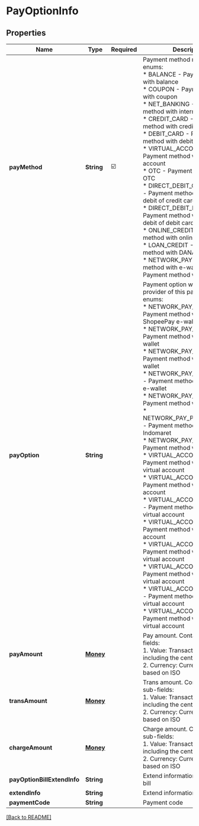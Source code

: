 # PayOptionInfo
## Properties

| Name | Type | Required | Description |
| ------------- | ------------- | ------------- | ------------- |
| **payMethod** | **String** | ☑️ | Payment method name. The enums:<br>   * BALANCE - Payment method with balance<br>   * COUPON - Payment method with coupon<br>   * NET_BANKING - Payment method with internet banking<br>   * CREDIT_CARD - Payment method with credit card<br>   * DEBIT_CARD - Payment method with debit card<br>   * VIRTUAL_ACCOUNT - Payment method with virtual account<br>   * OTC - Payment method with OTC<br>   * DIRECT_DEBIT_CREDIT_CARD - Payment method with direct debit of credit card<br>   * DIRECT_DEBIT_DEBIT_CARD - Payment method with direct debit of debit card<br>   * ONLINE_CREDIT - Payment method with online Credit<br>   * LOAN_CREDIT - Payment method with DANA Cicil<br>   * NETWORK_PAY - Payment method with e-wallet   * CARD - Payment method with Card  |
| **payOption** | **String** |  | Payment option which shows the provider of this payment. The enums:<br>   * NETWORK_PAY_PG_SPAY - Payment method with ShopeePay e-wallet<br>   * NETWORK_PAY_PG_OVO - Payment method with OVO e-wallet<br>   * NETWORK_PAY_PG_GOPAY - Payment method with GoPay e-wallet<br>   * NETWORK_PAY_PG_LINKAJA - Payment method with LinkAja e-wallet<br>   * NETWORK_PAY_PG_CARD - Payment method with Card<br>   * NETWORK_PAY_PC_INDOMARET - Payment method with Indomaret<br>   * NETWORK_PAY_PG_QRIS - Payment method with QRIS<br>   * VIRTUAL_ACCOUNT_BCA - Payment method with BCA virtual account<br>   * VIRTUAL_ACCOUNT_BNI - Payment method with BNI virtual account<br>   * VIRTUAL_ACCOUNT_MANDIRI - Payment method with Mandiri virtual account<br>   * VIRTUAL_ACCOUNT_BRI - Payment method with BRI virtual account<br>   * VIRTUAL_ACCOUNT_BTPN - Payment method with BTPN virtual account<br>   * VIRTUAL_ACCOUNT_CIMB - Payment method with CIMB virtual account<br>   * VIRTUAL_ACCOUNT_PERMATA - Payment method with Permata virtual account<br>   * VIRTUAL_ACCOUNT_PANI - Payment method with Panin virtual account<br>  |
| **payAmount** | [**Money**](Money.md) |  | Pay amount. Contains two sub-fields:<br> 1. Value: Transaction amount, including the cents<br> 2. Currency: Currency code based on ISO<br>  |
| **transAmount** | [**Money**](Money.md) |  | Trans amount. Contains two sub-fields:<br> 1. Value: Transaction amount, including the cents<br> 2. Currency: Currency code based on ISO<br>  |
| **chargeAmount** | [**Money**](Money.md) |  | Charge amount. Contains two sub-fields:<br> 1. Value: Transaction amount, including the cents<br> 2. Currency: Currency code based on ISO<br>  |
| **payOptionBillExtendInfo** | **String** |  | Extend information of pay option bill |
| **extendInfo** | **String** |  | Extend information |
| **paymentCode** | **String** |  | Payment code |

[[Back to README]](../../../../README.md)
